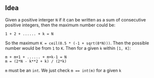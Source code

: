 ## Idea

Given a positive interger `N` if it can be written as a sum of consecutive positive integers, then the maximum number could be:
```
1 + 2 + ...... + k = N
```
So the maximum `K = ceil(0.5 * (-1 + sqrt(8*N)))`. Then the possible number would be from `1` to `K`.
Then for a given `k` within `[1, K]`:
```
m + m+1 + ...... + m+k-1 = N
m = (2*N - k**2 + k) / (2*k)
```
`m` must be an `int`. We just check `m == int(m)` for a given `k` 
